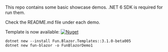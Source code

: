 This repo contains some basic showcase demos. .NET 6 SDK is required for run them.

Check the README.md file under each demo.

Template is now available: [![Nuget](https://img.shields.io/nuget/v/Fun.Blazor.Templates)](https://www.nuget.org/packages/Fun.Blazor.Templates)

```shell
dotnet new --install Fun.Blazor.Templates::3.1.0-beta005
dotnet new fun-blazor -o FunBlazorDemo1
```
